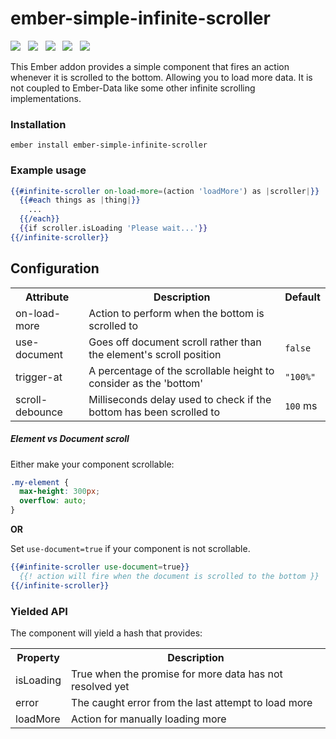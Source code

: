 # ember-simple-infinite-scroller

<a href="http://emberobserver.com/addons/ember-simple-infinite-scroller"><img src="http://emberobserver.com/badges/ember-simple-infinite-scroller.svg"></a> &nbsp; <a href="https://david-dm.org/amk221/ember-simple-infinite-scroller#badge-embed"><img src="https://david-dm.org/amk221/ember-simple-infinite-scroller.svg"></a> &nbsp; <a href="https://david-dm.org/amk221/ember-simple-infinite-scroller#dev-badge-embed"><img src="https://david-dm.org/amk221/ember-simple-infinite-scroller/dev-status.svg"></a> &nbsp; <a href="https://codeclimate.com/github/amk221/ember-simple-infinite-scroller"><img src="https://codeclimate.com/github/amk221/ember-simple-infinite-scroller/badges/gpa.svg" /></a> &nbsp; <a href="http://travis-ci.org/amk221/ember-simple-infinite-scroller"><img src="https://travis-ci.org/amk221/ember-simple-infinite-scroller.svg?branch=master"></a>

This Ember addon provides a simple component that fires an action whenever it is scrolled to the bottom.
Allowing you to load more data. It is not coupled to Ember-Data like some other infinite scrolling implementations.

### Installation
```
ember install ember-simple-infinite-scroller
```

### Example usage

```handlebars
{{#infinite-scroller on-load-more=(action 'loadMore') as |scroller|}}
  {{#each things as |thing|}}
    ...
  {{/each}}
  {{if scroller.isLoading 'Please wait...'}}
{{/infinite-scroller}}
```

## Configuration

<table>
  <tr>
    <th>Attribute</th>
    <th>Description</th>
    <th>Default</th>
  </tr>
  <tr>
    <td>on-load-more</td>
    <td>Action to perform when the bottom is scrolled to</td>
    <td></td>
  </tr>
  <tr>
    <td>use-document</td>
    <td>Goes off document scroll rather than the element's scroll position</td>
    <td><code>false</code></td>
  </tr>
  <tr>
    <td>trigger-at</td>
    <td>A percentage of the scrollable height to consider as the 'bottom'</td>
    <td><code>"100%"</code></td>
  </tr>
  <tr>
    <td>scroll-debounce</td>
    <td>Milliseconds delay used to check if the bottom has been scrolled to</td>
    <td><code>100</code> ms</td>
  </tr>
</table>


##### Element vs Document scroll

Either make your component scrollable:

```css
.my-element {
  max-height: 300px;
  overflow: auto;
}
```

**OR**

Set `use-document=true` if your component is not scrollable.

```handlebars
{{#infinite-scroller use-document=true}}
  {{! action will fire when the document is scrolled to the bottom }}
{{/infinite-scroller}}
```


### Yielded API

The component will yield a hash that provides:

<table>
  <tr>
    <th>Property</th>
    <th>Description</th>
  </tr>
  <tr>
    <td>isLoading</td>
    <td>True when the promise for more data has not resolved yet</td>
  </tr>
  <tr>
    <td>error</td>
    <td>The caught error from the last attempt to load more</td>
  </tr>
  <tr>
    <td>loadMore</td>
    <td>Action for manually loading more</td>
  </tr>
</table>
